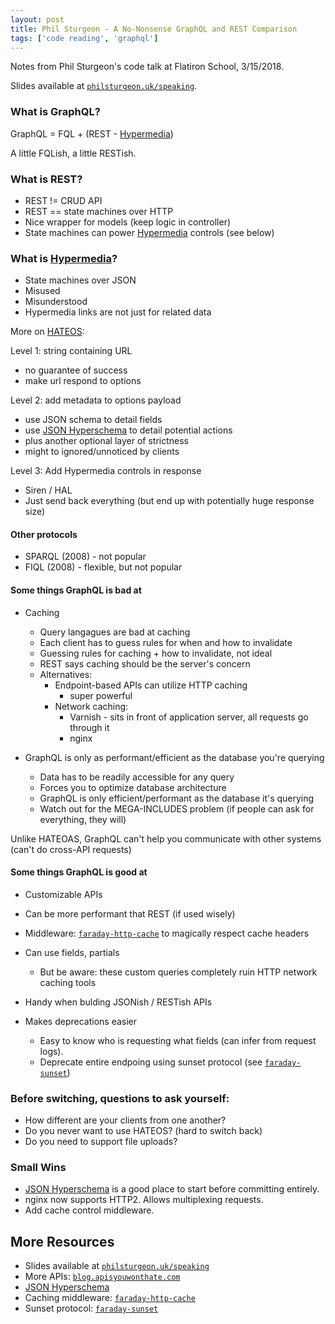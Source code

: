 ```yaml
---
layout: post
title: Phil Sturgeon - A No-Nonsense GraphQL and REST Comparison
tags: ['code reading', 'graphql']
---
```


Notes from Phil Sturgeon's code talk at Flatiron School, 3/15/2018.

Slides available at [`philsturgeon.uk/speaking`](https://talks.philsturgeon.uk/instances/rubyconfco-17/a-no-nonsense-graphql-rest-comparison/html/).

### What is GraphQL?

GraphQL = FQL + (REST - [Hypermedia](https://en.wikipedia.org/wiki/Hypermedia))

A little FQLish, a little RESTish.

### What is REST?

- REST != CRUD API
- REST == state machines over HTTP
- Nice wrapper for models (keep logic in controller)
- State machines can power [Hypermedia](https://en.wikipedia.org/wiki/Hypermedia) controls (see below)

### What is [Hypermedia](https://en.wikipedia.org/wiki/Hypermedia)?

- State machines over JSON
- Misused
- Misunderstood
- Hypermedia links are not just for related data

More on [HATEOS](https://spring.io/understanding/HATEOAS):

Level 1: string containing URL  
- no guarantee of success
- make url respond to options

Level 2: add metadata to options payload  
- use JSON schema to detail fields
- use [JSON Hyperschema](http://json-schema.org/latest/json-schema-hypermedia.html) to detail potential actions
- plus another optional layer of strictness
- might to ignored/unnoticed by clients

Level 3: Add Hypermedia controls in response  
- Siren / HAL
- Just send back everything (but end up with potentially huge response size)


#### Other protocols

- SPARQL (2008) - not popular
- FIQL (2008) - flexible, but not popular


#### Some things GraphQL is bad at

- Caching
  - Query langagues are bad at caching
  - Each client has to guess rules for when and how to invalidate
  - Guessing rules for caching + how to invalidate, not ideal
  - REST says caching should be the server's concern
  - Alternatives:
    - Endpoint-based APIs can utilize HTTP caching
      - super powerful
    - Network caching:
      - Varnish - sits in front of application server, all requests go through it
      - nginx

- GraphQL is only as performant/efficient as the database you're querying
  - Data has to be readily accessible for any query
  - Forces you to optimize database architecture
  - GraphQL is only efficient/performant as the database it's querying
  - Watch out for the MEGA-INCLUDES problem (if people can ask for everything, they will)

Unlike HATEOAS, GraphQL can't help you communicate with other systems (can't do cross-API requests)


#### Some things GraphQL is good at

- Customizable APIs
- Can be more performant that REST (if used wisely)
- Middleware: [`faraday-http-cache`](https://github.com/plataformatec/faraday-http-cache) to magically respect cache headers
- Can use fields, partials
  - But be aware: these custom queries completely ruin HTTP network caching tools

- Handy when bulding JSONish / RESTish APIs

- Makes deprecations easier
  - Easy to know who is requesting what fields (can infer from request logs).
  - Deprecate entire endpoing using sunset protocol (see [`faraday-sunset`](https://github.com/wework/faraday-sunset))

### Before switching, questions to ask yourself:

- How different are your clients from one another?
- Do you never want to use HATEOS? (hard to switch back)
 - Do you need to support file uploads?

### Small Wins

- [JSON Hyperschema](http://json-schema.org/latest/json-schema-hypermedia.html) is a good place to start before committing entirely.
- nginx now supports HTTP2. Allows multiplexing requests.
- Add cache control middleware.


## More Resources

- Slides available at [`philsturgeon.uk/speaking`](https://talks.philsturgeon.uk/instances/rubyconfco-17/a-no-nonsense-graphql-rest-comparison/html/)
- More APIs: [`blog.apisyouwonthate.com`](blog.apisyouwonthate.com)
- [JSON Hyperschema](http://json-schema.org/latest/json-schema-hypermedia.html)
- Caching middleware: [`faraday-http-cache`](https://github.com/plataformatec/faraday-http-cache)
- Sunset protocol: [`faraday-sunset`](https://github.com/wework/faraday-sunset)
